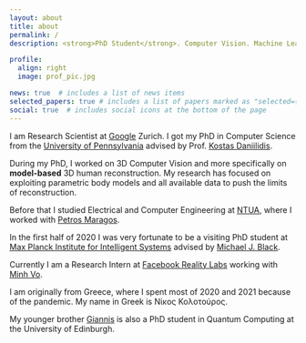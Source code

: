 ```yaml
---
layout: about
title: about
permalink: /
description: <strong>PhD Student</strong>. Computer Vision. Machine Learning.

profile:
  align: right
  image: prof_pic.jpg

news: true  # includes a list of news items
selected_papers: true # includes a list of papers marked as "selected={true}"
social: true  # includes social icons at the bottom of the page
---
```


I am Research Scientist at [Google](research.google) Zurich.
I got my PhD in Computer Science from the [University of Pennsylvania](www.upenn.edu) advised by Prof. [Kostas Daniilidis](www.cis.upenn.edu/~kostas).

During my PhD, I worked on 3D Computer Vision and more specifically on **model-based** 3D human reconstruction.
My research has focused on exploiting parametric body models and all available data to push the limits of reconstruction.

Before that I studied Electrical and Computer Engineering at [NTUA](https://www.ece.ntua.gr/en), where I worked with [Petros Maragos](http://cvsp.cs.ntua.gr/maragos/).

In the first half of 2020 I was very fortunate to be a visiting PhD student at [Max Planck Institute for Intelligent Systems](https://is.tuebingen.mpg.de/) advised by [Michael J. Black](https://ps.is.tuebingen.mpg.de/person/black).

Currently I am a Research Intern at [Facebook Reality Labs](https://tech.fb.com/ar-vr/) working with [Minh Vo](https://minhpvo.github.io/).

I am originally from Greece, where I spent most of 2020 and 2021 because of the pandemic. My name in Greek is Νίκος Κολοτούρος.

My younger brother [Giannis](https://github.com/ioankolot) is also a PhD student in Quantum Computing at the University of Edinburgh.
